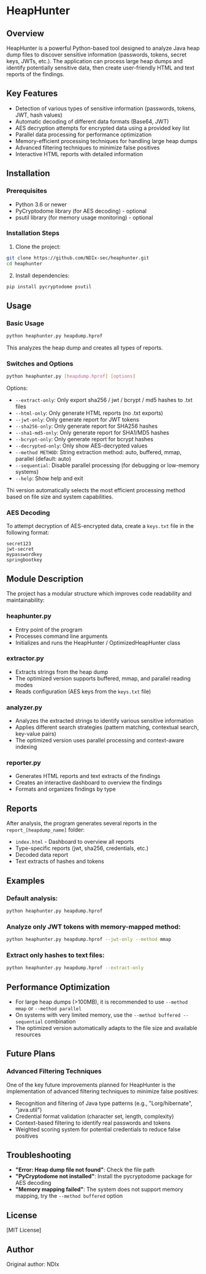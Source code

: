 # HeapHunter

## Overview

HeapHunter is a powerful Python-based tool designed to analyze Java heap dump files to discover sensitive information (passwords, tokens, secret keys, JWTs, etc.). The application can process large heap dumps and identify potentially sensitive data, then create user-friendly HTML and text reports of the findings.

## Key Features

- Detection of various types of sensitive information (passwords, tokens, JWT, hash values)
- Automatic decoding of different data formats (Base64, JWT)
- AES decryption attempts for encrypted data using a provided key list
- Parallel data processing for performance optimization
- Memory-efficient processing techniques for handling large heap dumps
- Advanced filtering techniques to minimize false positives
- Interactive HTML reports with detailed information

## Installation

### Prerequisites

- Python 3.6 or newer
- PyCryptodome library (for AES decoding) - optional
- psutil library (for memory usage monitoring) - optional

### Installation Steps

1. Clone the project:
```bash
git clone https://github.com/NDIx-sec/heaphunter.git
cd heaphunter
```

2. Install dependencies:
```bash
pip install pycryptodome psutil
```

## Usage

### Basic Usage

```bash
python heaphunter.py heapdump.hprof
```

This analyzes the heap dump and creates all types of reports.

### Switches and Options

```bash
python heaphunter.py [heapdump.hprof] [options]
```

Options:
- `--extract-only`: Only export sha256 / jwt / bcrypt / md5 hashes to .txt files
- `--html-only`: Only generate HTML reports (no .txt exports)
- `--jwt-only`: Only generate report for JWT tokens
- `--sha256-only`: Only generate report for SHA256 hashes
- `--sha1-md5-only`: Only generate report for SHA1/MD5 hashes
- `--bcrypt-only`: Only generate report for bcrypt hashes
- `--decrypted-only`: Only show AES-decrypted values
- `--method METHOD`: String extraction method: auto, buffered, mmap, parallel (default: auto)
- `--sequential`: Disable parallel processing (for debugging or low-memory systems)
- `--help`: Show help and exit


Thi version automatically selects the most efficient processing method based on file size and system capabilities.

### AES Decoding

To attempt decryption of AES-encrypted data, create a `keys.txt` file in the following format:

```
secret123
jwt-secret
mypasswordkey
springbootkey
```

## Module Description

The project has a modular structure which improves code readability and maintainability:

### heaphunter.py
- Entry point of the program
- Processes command line arguments
- Initializes and runs the HeapHunter / OptimizedHeapHunter class

### extractor.py
- Extracts strings from the heap dump
- The optimized version supports buffered, mmap, and parallel reading modes
- Reads configuration (AES keys from the `keys.txt` file)

### analyzer.py
- Analyzes the extracted strings to identify various sensitive information
- Applies different search strategies (pattern matching, contextual search, key-value pairs)
- The optimized version uses parallel processing and context-aware indexing

### reporter.py
- Generates HTML reports and text extracts of the findings
- Creates an interactive dashboard to overview the findings
- Formats and organizes findings by type


## Reports

After analysis, the program generates several reports in the `report_[heapdump_name]` folder:

- `index.html` - Dashboard to overview all reports
- Type-specific reports (jwt, sha256, credentials, etc.)
- Decoded data report
- Text extracts of hashes and tokens

## Examples

### Default analysis:
```bash
python heaphunter.py heapdump.hprof
```

### Analyze only JWT tokens with memory-mapped method:
```bash
python heaphunter.py heapdump.hprof --jwt-only --method mmap
```

### Extract only hashes to text files:
```bash
python heaphunter.py heapdump.hprof --extract-only
```

## Performance Optimization

- For large heap dumps (>100MB), it is recommended to use `--method mmap` or `--method parallel`
- On systems with very limited memory, use the `--method buffered --sequential` combination
- The optimized version automatically adapts to the file size and available resources


## Future Plans

### Advanced Filtering Techniques
One of the key future improvements planned for HeapHunter is the implementation of advanced filtering techniques to minimize false positives:

- Recognition and filtering of Java type patterns (e.g., "Lorg/hibernate", "java.util")
- Credential format validation (character set, length, complexity)
- Context-based filtering to identify real passwords and tokens
- Weighted scoring system for potential credentials to reduce false positives


## Troubleshooting

- **"Error: Heap dump file not found"**: Check the file path
- **"PyCryptodome not installed"**: Install the pycryptodome package for AES decoding
- **"Memory mapping failed"**: The system does not support memory mapping, try the `--method buffered` option

## License

[MIT License]

## Author

Original author: NDIx
